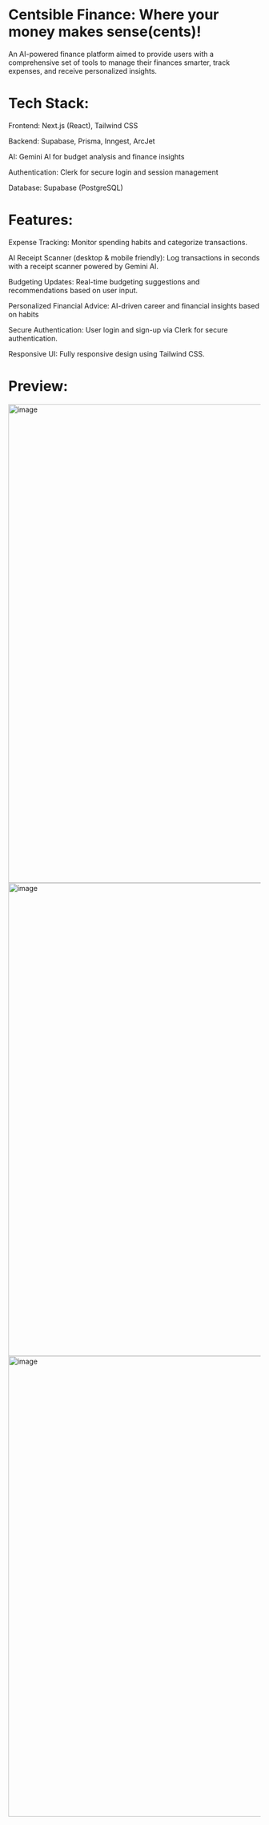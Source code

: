 # Centsible Finance: Where your money makes sense(cents)! 

An AI-powered finance platform aimed to provide users with a comprehensive set of tools to manage their finances smarter, track expenses, and receive personalized insights.

# Tech Stack:
Frontend: Next.js (React), Tailwind CSS

Backend: Supabase, Prisma, Inngest, ArcJet

AI: Gemini AI for budget analysis and finance insights

Authentication: Clerk for secure login and session management

Database: Supabase (PostgreSQL)


# Features:

Expense Tracking: Monitor spending habits and categorize transactions.

AI Receipt Scanner (desktop & mobile friendly): Log transactions in seconds with a receipt scanner powered by Gemini AI.

Budgeting Updates: Real-time budgeting suggestions and recommendations based on user input.

Personalized Financial Advice: AI-driven career and financial insights based on habits

Secure Authentication: User login and sign-up via Clerk for secure authentication.

Responsive UI: Fully responsive design using Tailwind CSS.

# Preview:
<img width="956" alt="image" src="https://github.com/user-attachments/assets/4e29a971-566b-4682-8ad6-dec09796fea6" />

<img width="945" alt="image" src="https://github.com/user-attachments/assets/6de875df-f387-4a50-9b10-b7b6eb5f7362" />

<img width="920" alt="image" src="https://github.com/user-attachments/assets/87c247d5-a338-484d-a50b-02a93eb19295" />

